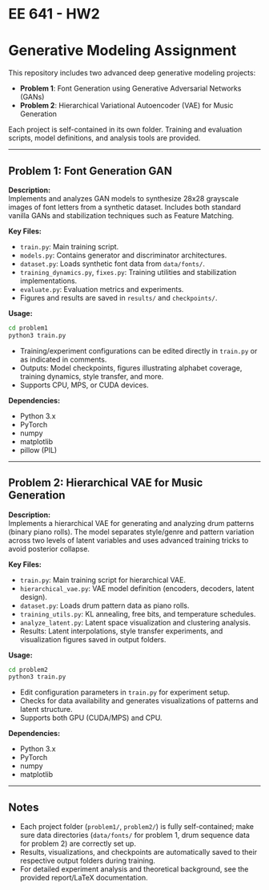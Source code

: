 # EE 641 - HW2

# Generative Modeling Assignment

This repository includes two advanced deep generative modeling projects:

- **Problem 1**: Font Generation using Generative Adversarial Networks (GANs)
- **Problem 2**: Hierarchical Variational Autoencoder (VAE) for Music Generation

Each project is self-contained in its own folder. Training and evaluation scripts, model definitions, and analysis tools are provided.

---

## Problem 1: Font Generation GAN

**Description:**  
Implements and analyzes GAN models to synthesize 28x28 grayscale images of font letters from a synthetic dataset. Includes both standard vanilla GANs and stabilization techniques such as Feature Matching.

**Key Files:**

- `train.py`: Main training script.
- `models.py`: Contains generator and discriminator architectures.
- `dataset.py`: Loads synthetic font data from `data/fonts/`.
- `training_dynamics.py`, `fixes.py`: Training utilities and stabilization implementations.
- `evaluate.py`: Evaluation metrics and experiments.
- Figures and results are saved in `results/` and `checkpoints/`.

**Usage:**

```bash
cd problem1
python3 train.py
```

- Training/experiment configurations can be edited directly in `train.py` or as indicated in comments.
- Outputs: Model checkpoints, figures illustrating alphabet coverage, training dynamics, style transfer, and more.
- Supports CPU, MPS, or CUDA devices.

**Dependencies:**

- Python 3.x
- PyTorch
- numpy
- matplotlib
- pillow (PIL)

---

## Problem 2: Hierarchical VAE for Music Generation

**Description:**  
Implements a hierarchical VAE for generating and analyzing drum patterns (binary piano rolls). The model separates style/genre and pattern variation across two levels of latent variables and uses advanced training tricks to avoid posterior collapse.

**Key Files:**

- `train.py`: Main training script for hierarchical VAE.
- `hierarchical_vae.py`: VAE model definition (encoders, decoders, latent design).
- `dataset.py`: Loads drum pattern data as piano rolls.
- `training_utils.py`: KL annealing, free bits, and temperature schedules.
- `analyze_latent.py`: Latent space visualization and clustering analysis.
- Results: Latent interpolations, style transfer experiments, and visualization figures saved in output folders.

**Usage:**

```bash
cd problem2
python3 train.py
```

- Edit configuration parameters in `train.py` for experiment setup.
- Checks for data availability and generates visualizations of patterns and latent structure.
- Supports both GPU (CUDA/MPS) and CPU.

**Dependencies:**

- Python 3.x
- PyTorch
- numpy
- matplotlib

---

## Notes

- Each project folder (`problem1/`, `problem2/`) is fully self-contained; make sure data directories (`data/fonts/` for problem 1, drum sequence data for problem 2) are correctly set up.
- Results, visualizations, and checkpoints are automatically saved to their respective output folders during training.
- For detailed experiment analysis and theoretical background, see the provided report/LaTeX documentation.
